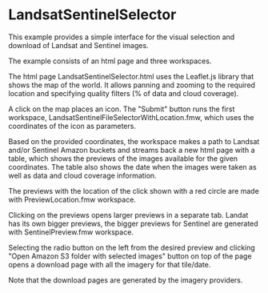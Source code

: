 # LandsatSentinelSelector

This example provides a simple interface for the visual selection and download of
Landsat and Sentinel images.

The example consists of an html page and three workspaces.

The html page LandsatSentinelSelector.html uses the Leaflet.js library that shows
the map of the world. It allows panning and zooming to the required location
and specifying quality filters (% of data and cloud coverage).

A click on the map places an icon. The "Submit" button runs the first workspace,
LandsatSentinelFileSelectorWithLocation.fmw, which uses the coordinates
of the icon as parameters.

Based on the provided coordinates, the workspace makes a path to Landsat
and/or Sentinel Amazon buckets and streams back a new html page with a table,
which shows the previews of the images available for the given coordinates.
The table also shows the date when the images were taken as well as data and
cloud coverage information.

The previews with the location of the click shown with a red circle are made
with PreviewLocation.fmw workspace.

Clicking on the previews opens larger previews in a separate tab. Landat has
its own bigger previews, the bigger previews for Sentinel are generated with
SentinelPreview.fmw workspace.

Selecting the radio button on the left from the desired preview and clicking
"Open Amazon S3 folder with selected images" button on top of the page opens
a download page with all the imagery for that tile/date.

Note that the download pages are generated by the imagery providers.